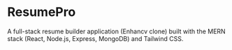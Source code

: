 # ResumePro
A full-stack resume builder application (Enhancv clone) built with the MERN stack (React, Node.js, Express, MongoDB) and Tailwind CSS.
